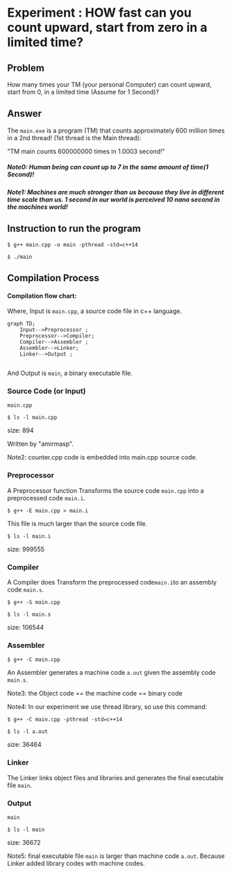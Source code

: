 # Experiment : HOW fast can you count upward, start from zero in a limited time? 
## Problem
How many times your TM (your personal Computer) can 
count upward, start from 0, in a limited time (Assume for 1 Second)?

## Answer
The `main.exe` is a program (TM) that counts approximately 600 million times
in a 2nd thread! (1st thread is the Main thread):

"TM main counts 600000000 times in 1.0003 second!"
##### Note0: Human being can count up to 7 in the same amount of time(1 Second)!    
##### Note1: Machines are much stronger than us because they live in different time scale than us. 1 second in our world is perceived 10 nano second in the machines world!
## Instruction to run the program
`$ g++ main.cpp -o main -pthread -std=c++14`

`$ ./main`

  

## Compilation Process
#### Compilation flow chart:

Where, Input is `main.cpp`, a source code file in c++ language. 
```mermaid
graph TD;
    Input-->Preprocessor ;
    Preprocessor-->Compiler;
    Compiler-->Assembler ;
    Assembler-->Linker;
    Linker-->Output ;
    
```
And Output is `main`, a binary executable file.
### Source Code (or Input)

`main.cpp`

`$ ls -l main.cpp`

size: 894


Written by "amirmasp".

 Note2: counter.cpp code is embedded into main.cpp source code. 

### Preprocessor


A Preprocessor function Transforms the source code `main.cpp` into a preprocessed code `main.i`.

`$ g++ -E main.cpp > main.i`

This file is much larger than the source code file.

`$ ls -l main.i`

size: 999555




### Compiler

A Compiler does Transform the preprocessed code`main.i`to an assembly code `main.s`.

`$ g++ -S main.cpp`

`$ ls -l main.s` 

size: 106544

### Assembler

`$ g++ -C main.cpp`

An Assembler generates a machine code `a.out` given the assembly code `main.s`.

Note3: the Object code == the machine code == binary code

Note4: In our experiment we use thread library, so use this command:
 
`$ g++ -C main.cpp -pthread -std=c++14` 

`$ ls -l a.out`

size: 36464



### Linker

The Linker links object files and libraries and generates the final executable file `main`.

### Output

`main`

`$ ls -l main`

size: 36672

Note5: final executable file `main` is larger than machine code `a.out`. Because Linker added library codes with machine codes.

   
